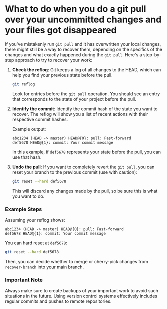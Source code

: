 # What to do when you do a git pull over your uncommitted changes and your files got disappeared


If you've mistakenly run `git pull` and it has overwritten your local changes, there might still be a way to recover them, depending on the specifics of the changes and what exactly happened during the `git pull`. Here's a step-by-step approach to try to recover your work:

1. **Check the reflog**:
   Git keeps a log of all changes to the HEAD, which can help you find your previous state before the pull.

   ```sh
   git reflog
   ```

   Look for entries before the `git pull` operation. You should see an entry that corresponds to the state of your project before the pull.

2. **Identify the commit**:
   Identify the commit hash of the state you want to recover. The reflog will show you a list of recent actions with their respective commit hashes.

   Example output:
   ```
   abc1234 (HEAD -> master) HEAD@{0}: pull: Fast-forward
   def5678 HEAD@{1}: commit: Your commit message
   ```

   In this example, if `def5678` represents your state before the pull, you can use that hash.

3. **Undo the pull**:
   If you want to completely revert the `git pull`, you can reset your branch to the previous commit (use with caution):

   ```sh
   git reset --hard def5678
   ```

   This will discard any changes made by the pull, so be sure this is what you want to do.

### Example Steps

Assuming your reflog shows:

```
abc1234 (HEAD -> master) HEAD@{0}: pull: Fast-forward
def5678 HEAD@{1}: commit: Your commit message
```

You can hard reset at `def5678`:

```sh
git reset --hard def5678
```

Then, you can decide whether to merge or cherry-pick changes from `recover-branch` into your main branch.

### Important Note
Always make sure to create backups of your important work to avoid such situations in the future. Using version control systems effectively includes regular commits and pushes to remote repositories.